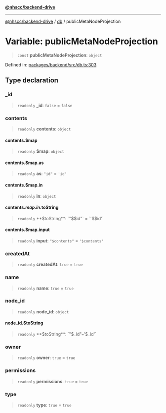 [**@nhscc/backend-drive**](../../README.md)

***

[@nhscc/backend-drive](../../README.md) / [db](../README.md) / publicMetaNodeProjection

# Variable: publicMetaNodeProjection

> `const` **publicMetaNodeProjection**: `object`

Defined in: [packages/backend/src/db.ts:303](https://github.com/nhscc/drive.api.hscc.bdpa.org/blob/df5b4b7c72e05ed9c30cb0da8579abce7387b8fa/packages/backend/src/db.ts#L303)

## Type declaration

### \_id

> `readonly` **\_id**: `false` = `false`

### contents

> `readonly` **contents**: `object`

#### contents.$map

> `readonly` **$map**: `object`

#### contents.$map.as

> `readonly` **as**: `"id"` = `'id'`

#### contents.$map.in

> `readonly` **in**: `object`

#### contents.$map.in.$toString

> `readonly` **$toString**: `"$$id"` = `'$$id'`

#### contents.$map.input

> `readonly` **input**: `"$contents"` = `'$contents'`

### createdAt

> `readonly` **createdAt**: `true` = `true`

### name

> `readonly` **name**: `true` = `true`

### node\_id

> `readonly` **node\_id**: `object`

#### node\_id.$toString

> `readonly` **$toString**: `"$_id"` = `'$_id'`

### owner

> `readonly` **owner**: `true` = `true`

### permissions

> `readonly` **permissions**: `true` = `true`

### type

> `readonly` **type**: `true` = `true`
